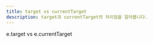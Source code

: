 ```yaml
---
title: target vs currentTarget
description: target과 currentTarget의 차이점을 알아봅니다.
---
```


e.target vs e.currentTarget

